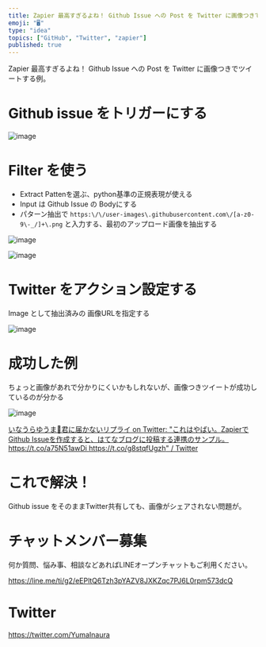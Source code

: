 ```yaml
---
title: Zapier 最高すぎるよね！ Github Issue への Post を Twitter に画像つきでツイートする例。
emoji: "🖥"
type: "idea"
topics: ["GitHub", "Twitter", "zapier"]
published: true
---
```


Zapier 最高すぎるよね！ Github Issue への Post を Twitter に画像つきでツイートする例。

# Github issue をトリガーにする

![image](https://user-images.githubusercontent.com/13635059/51801521-5e052880-2282-11e9-97ba-06c3cbcc98d8.png)

# Filter を使う

- Extract Pattenを選ぶ、python基準の正規表現が使える
- Input は Github Issue の Bodyにする
- パターン抽出で `https:\/\/user-images\.githubusercontent.com\/[a-z0-9\-_/]+\.png` と入力する、最初のアップロード画像を抽出する

![image](https://user-images.githubusercontent.com/13635059/51801527-72e1bc00-2282-11e9-93cc-2edddd66e987.png)

![image](https://user-images.githubusercontent.com/13635059/51801527-72e1bc00-2282-11e9-93cc-2edddd66e987.png)

# Twitter をアクション設定する

Image として抽出済みの 画像URLを指定する

![image](https://user-images.githubusercontent.com/13635059/51801545-a7557800-2282-11e9-8172-782d2125a3ea.png)

# 成功した例

ちょっと画像があれで分かりにくいかもしれないが、画像つきツイートが成功しているのが分かる

![image](https://user-images.githubusercontent.com/13635059/51801551-c5bb7380-2282-11e9-8e43-42e8e875eae4.png)


[いなうらゆうま🤖君に届かないリプライ on Twitter: "これはやばい。ZapierでGithub Issueを作成すると、はてなブログに投稿する連携のサンプル。 https://t.co/a75N51awDi https://t.co/g8stqfUgzh" / Twitter](https://twitter.com/YumaInaura/status/1089513975493152769)

# これで解決！

Github issue をそのままTwitter共有しても、画像がシェアされない問題が。








<!-- Update From Qiita API -->

# チャットメンバー募集


何か質問、悩み事、相談などあればLINEオープンチャットもご利用ください。

https://line.me/ti/g2/eEPltQ6Tzh3pYAZV8JXKZqc7PJ6L0rpm573dcQ





# Twitter


https://twitter.com/YumaInaura


<!-- Update From Qiita API -->


